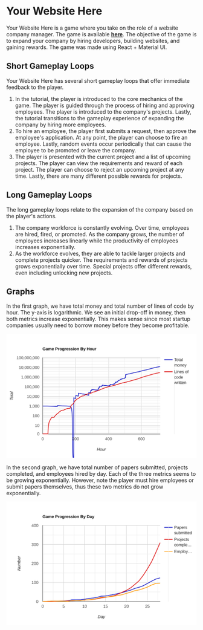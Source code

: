 # Your Website Here
Your Website Here is a game where you take on the role of a website company manager. The game is available [**here**](https://danielchandg.github.io/YourWebsiteHere/). The objective of the game is to expand your company by hiring developers, building websites, and gaining rewards. The game was made using React + Material UI.

## Short Gameplay Loops
Your Website Here has several short gameplay loops that offer immediate feedback to the player.
1. In the tutorial, the player is introduced to the core mechanics of the game. The player is guided through the process of hiring and approving employees. The player is introduced to the company's projects. Lastly, the tutorial transitions to the gameplay experience of expanding the company by hiring more employees.
2. To hire an employee, the player first submits a request, then approve the employee's application. At any point, the player can choose to fire an employee. Lastly, random events occur periodically that can cause the employee to be promoted or leave the company.
3. The player is presented with the current project and a list of upcoming projects. The player can view the requirements and reward of each project. The player can choose to reject an upcoming project at any time. Lastly, there are many different possible rewards for projects.

## Long Gameplay Loops
The long gameplay loops relate to the expansion of the company based on the player's actions.
1. The company workforce is constantly evolving. Over time, employees are hired, fired, or promoted. As the company grows, the number of employees increases linearly while the productivity of employees increases exponentially.
2. As the workforce evolves, they are able to tackle larger projects and complete projects quicker. The requirements and rewards of projects grows exponentially over time. Special projects offer different rewards, even including unlocking new projects.

## Graphs
In the first graph, we have total money and total number of lines of code by hour. The y-axis is logarithmic. We see an initial drop-off in money, then both metrics increase exponentially. This makes sense since most startup companies usually need to borrow money before they become profitable.

![graph1](images/graph1.svg)

In the second graph, we have total number of papers submitted, projects completed, and employees hired by day. Each of the three metrics seems to be growing exponentially. However, note the player must hire employees or submit papers themselves, thus these two metrics do not grow exponentially.

![graph2](images/graph2.svg)
